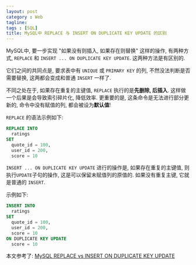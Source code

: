 ```yaml
---
layout: post
category : Web
tagline:
tags : [SQL]
title: MySQL中 REPLACE 与 INSERT ON DUPLICATE KEY UPDATE 的区别
---
```


MySQL中, 要一步实现 "如果没有则插入, 如果存在则替换" 这样的操作, 有两种方式,
`REPLACE` 和 `INSERT ... ON DUPLICATE KEY UPDATE`. 这两种方法是有区别的.

它们之间的共同点是, 要求表中有 `UNIQUE` 或 `PRIMARY KEY` 的列,
不然没法判断是否需要替换, 这两都会变成和普通 `INSERT` 一样了.

不同之处在于, 如果存在重复的主键值, `REPLACE` 执行的是**先删除, 后插入**.
这样做一个后果是会导致索引碎片化, 降低效率. 更重要的是,
这条命令是无法进行部分更新的, 命令中没有赋值的列, 都会被设为**默认值**!

`REPLACE` 的语法示例如下:

```sql
REPLACE INTO
  ratings
SET
  quote_id = 100,
  user_id = 200,
  score = 10
```

`INSERT ... ON DUPLICATE KEY UPDATE` 进行的操作是, 如果存在重复的主键值,
则执行`UPDATE`子句的操作, 这是可以保留未赋值列的原值的. 如果没有重复主键,
它就是普通的 `INSERT`.

示例如下:

```sql
INSERT INTO
  ratings
SET
  quote_id = 100,
  user_id = 200,
  score = 10
ON DUPLICATE KEY UPDATE
  score = 10
```

本文参考了:
[MySQL REPLACE vs INSERT ON DUPLICATE KEY UPDATE](http://thomashunter.name/blog/mysql-replace-vs-insert-on-duplicate-key-update/)
